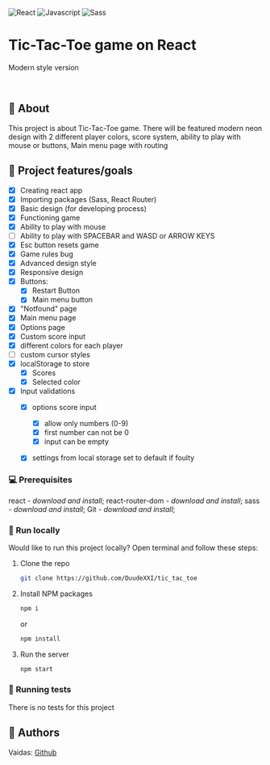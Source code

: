 ![React](https://img.shields.io/badge/React-20232A?style=for-the-badge&logo=react&logoColor=61DAFB)
![Javascript](https://img.shields.io/badge/JavaScript-323330?style=for-the-badge&logo=javascript&logoColor=F7DF1E)
![Sass](https://img.shields.io/badge/Sass-CC6699?style=for-the-badge&logo=sass&logoColor=white)

# Tic-Tac-Toe game on React

Modern style version

<br/>

## 🌟 About

This project is about Tic-Tac-Toe game.
There will be featured modern neon design with 2 different player colors,
score system,
ability to play with mouse or buttons,
Main menu page with routing


## 🎯 Project features/goals

-   [x] Creating react app
-   [x] Importing packages (Sass, React Router)
-   [x] Basic design (for developing process)
-   [x] Functioning game
-   [x] Ability to play with mouse
-   [ ] Ability to play with SPACEBAR and WASD or ARROW KEYS
-   [x] Esc button resets game
-   [x] Game rules bug
-   [x] Advanced design style
-   [x] Responsive design
-   [x] Buttons:
    -   [x] Restart Button
    -   [x] Main menu button
-   [x] "Notfound" page
-   [x] Main menu page
-   [x] Options page
-   [x] Custom score input
-   [x] different colors for each player
-   [ ] custom cursor styles
-   [x] localStorage to store
    - [x] Scores
    - [x] Selected color
-   [x] Input validations
    -   [x] options score input
        -   [x] allow only numbers (0-9)
        -   [x] first number can not be 0
        -   [x] input can be empty
    -   [x] settings from local storage set to default if foulty


### 💻 Prerequisites

react - _download and install_;
react-router-dom - _download and install_;
sass - _download and install_;
Git - _download and install_;

### 🏃 Run locally

Would like to run this project locally? Open terminal and follow these steps:

1. Clone the repo
    ```sh
    git clone https://github.com/DuudeXXI/tic_tac_toe
    ```
2. Install NPM packages
    ```sh
    npm i
    ```
    or
    ```sh
    npm install
    ```
3. Run the server
    ```sh
    npm start
    ```

### 🧪 Running tests

There is no tests for this project

## 🎅 Authors

Vaidas: [Github](https://github.com/DuudeXXI)
